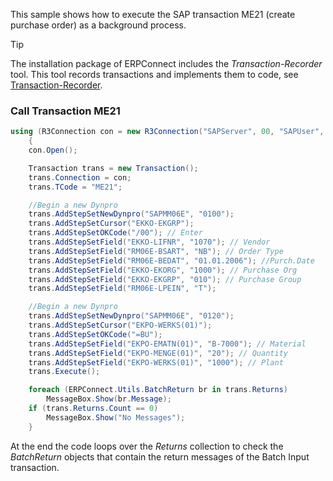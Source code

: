 This sample shows how to execute the SAP transaction ME21 (create purchase order) as a background process.

Tip

The installation package of ERPConnect includes the *Transaction-Recorder* tool. This tool records transactions and implements them to code, see [Transaction-Recorder](../../documentation/transactions/transaction-recorder/).

### Call Transaction ME21

```csharp
using (R3Connection con = new R3Connection("SAPServer", 00, "SAPUser", "Password", "EN", "800"))
    {
    con.Open();

    Transaction trans = new Transaction();
    trans.Connection = con;
    trans.TCode = "ME21";

    //Begin a new Dynpro
    trans.AddStepSetNewDynpro("SAPMM06E", "0100");
    trans.AddStepSetCursor("EKKO-EKGRP");
    trans.AddStepSetOKCode("/00"); // Enter
    trans.AddStepSetField("EKKO-LIFNR", "1070"); // Vendor
    trans.AddStepSetField("RM06E-BSART", "NB"); // Order Type
    trans.AddStepSetField("RM06E-BEDAT", "01.01.2006"); //Purch.Date
    trans.AddStepSetField("EKKO-EKORG", "1000"); // Purchase Org
    trans.AddStepSetField("EKKO-EKGRP", "010"); // Purchase Group
    trans.AddStepSetField("RM06E-LPEIN", "T");

    //Begin a new Dynpro
    trans.AddStepSetNewDynpro("SAPMM06E", "0120");
    trans.AddStepSetCursor("EKPO-WERKS(01)");
    trans.AddStepSetOKCode("=BU");
    trans.AddStepSetField("EKPO-EMATN(01)", "B-7000"); // Material
    trans.AddStepSetField("EKPO-MENGE(01)", "20"); // Quantity
    trans.AddStepSetField("EKPO-WERKS(01)", "1000"); // Plant
    trans.Execute();

    foreach (ERPConnect.Utils.BatchReturn br in trans.Returns)
        MessageBox.Show(br.Message);
    if (trans.Returns.Count == 0)
        MessageBox.Show("No Messages");
    }

```

At the end the code loops over the *Returns* collection to check the *BatchReturn* objects that contain the return messages of the Batch Input transaction.
